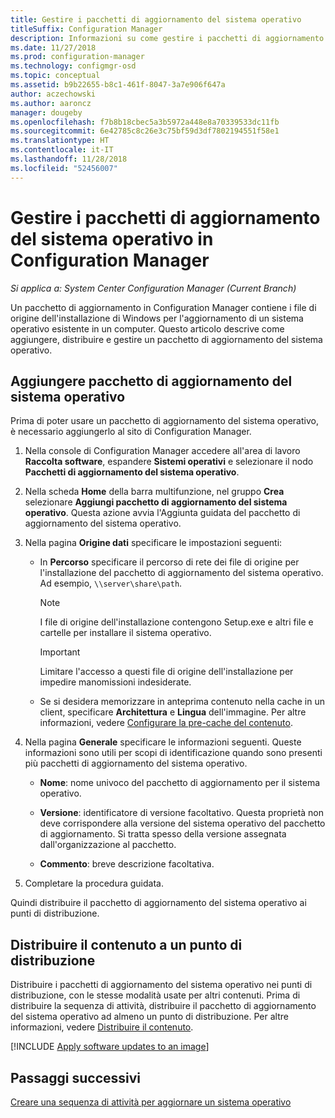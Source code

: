 ```yaml
---
title: Gestire i pacchetti di aggiornamento del sistema operativo
titleSuffix: Configuration Manager
description: Informazioni su come gestire i pacchetti di aggiornamento del sistema operativo in Configuration Manager.
ms.date: 11/27/2018
ms.prod: configuration-manager
ms.technology: configmgr-osd
ms.topic: conceptual
ms.assetid: b9b22655-b8c1-461f-8047-3a7e906f647a
author: aczechowski
ms.author: aaroncz
manager: dougeby
ms.openlocfilehash: f7b8b18cbec5a3b5972a448e8a70339533dc11fb
ms.sourcegitcommit: 6e42785c8c26e3c75bf59d3df7802194551f58e1
ms.translationtype: HT
ms.contentlocale: it-IT
ms.lasthandoff: 11/28/2018
ms.locfileid: "52456007"
---
```

# <a name="manage-os-upgrade-packages-with-configuration-manager"></a>Gestire i pacchetti di aggiornamento del sistema operativo in Configuration Manager

*Si applica a: System Center Configuration Manager (Current Branch)*

Un pacchetto di aggiornamento in Configuration Manager contiene i file di origine dell'installazione di Windows per l'aggiornamento di un sistema operativo esistente in un computer. Questo articolo descrive come aggiungere, distribuire e gestire un pacchetto di aggiornamento del sistema operativo.



##  <a name="BKMK_AddOSUpgradePkgs"></a> Aggiungere pacchetto di aggiornamento del sistema operativo  

Prima di poter usare un pacchetto di aggiornamento del sistema operativo, è necessario aggiungerlo al sito di Configuration Manager. 

1.  Nella console di Configuration Manager accedere all'area di lavoro **Raccolta software**, espandere **Sistemi operativi** e selezionare il nodo **Pacchetti di aggiornamento del sistema operativo**.  

2.  Nella scheda **Home** della barra multifunzione, nel gruppo **Crea** selezionare **Aggiungi pacchetto di aggiornamento del sistema operativo**. Questa azione avvia l'Aggiunta guidata del pacchetto di aggiornamento del sistema operativo.  

3.  Nella pagina **Origine dati** specificare le impostazioni seguenti: 

    - In **Percorso** specificare il percorso di rete dei file di origine per l'installazione del pacchetto di aggiornamento del sistema operativo. Ad esempio, `\\server\share\path`.  

        > [!NOTE]  
        >  I file di origine dell'installazione contengono Setup.exe e altri file e cartelle per installare il sistema operativo.  

        > [!IMPORTANT]  
        >  Limitare l'accesso a questi file di origine dell'installazione per impedire manomissioni indesiderate.  

    - Se si desidera memorizzare in anteprima contenuto nella cache in un client, specificare **Architettura** e **Lingua** dell'immagine. Per altre informazioni, vedere [Configurare la pre-cache del contenuto](/sccm/osd/deploy-use/create-a-task-sequence-to-upgrade-an-operating-system#configure-pre-cache-content).  

4.  Nella pagina **Generale** specificare le informazioni seguenti. Queste informazioni sono utili per scopi di identificazione quando sono presenti più pacchetti di aggiornamento del sistema operativo.  

    -   **Nome**: nome univoco del pacchetto di aggiornamento per il sistema operativo.  

    -   **Versione**: identificatore di versione facoltativo. Questa proprietà non deve corrispondere alla versione del sistema operativo del pacchetto di aggiornamento. Si tratta spesso della versione assegnata dall'organizzazione al pacchetto.  

    -   **Commento**: breve descrizione facoltativa.  

5.  Completare la procedura guidata.  


Quindi distribuire il pacchetto di aggiornamento del sistema operativo ai punti di distribuzione.  



##  <a name="BKMK_Distribute"></a> Distribuire il contenuto a un punto di distribuzione  

Distribuire i pacchetti di aggiornamento del sistema operativo nei punti di distribuzione, con le stesse modalità usate per altri contenuti. Prima di distribuire la sequenza di attività, distribuire il pacchetto di aggiornamento del sistema operativo ad almeno un punto di distribuzione. Per altre informazioni, vedere [Distribuire il contenuto](/sccm/core/servers/deploy/configure/deploy-and-manage-content#bkmk_distribute).  



[!INCLUDE [Apply software updates to an image](includes/wim-apply-updates.md)]



## <a name="next-steps"></a>Passaggi successivi

[Creare una sequenza di attività per aggiornare un sistema operativo](/sccm/osd/deploy-use/create-a-task-sequence-to-upgrade-an-operating-system)